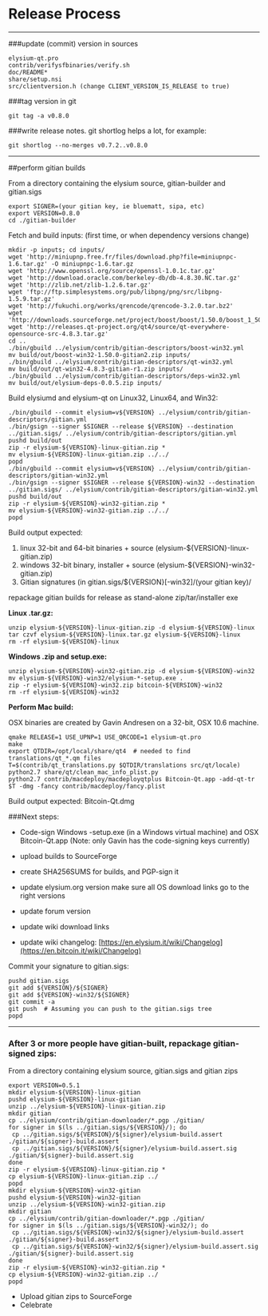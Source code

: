 Release Process
====================

* * *

###update (commit) version in sources


	elysium-qt.pro
	contrib/verifysfbinaries/verify.sh
	doc/README*
	share/setup.nsi
	src/clientversion.h (change CLIENT_VERSION_IS_RELEASE to true)

###tag version in git

	git tag -a v0.8.0

###write release notes. git shortlog helps a lot, for example:

	git shortlog --no-merges v0.7.2..v0.8.0

* * *

##perform gitian builds

 From a directory containing the elysium source, gitian-builder and gitian.sigs
  
	export SIGNER=(your gitian key, ie bluematt, sipa, etc)
	export VERSION=0.8.0
	cd ./gitian-builder

 Fetch and build inputs: (first time, or when dependency versions change)

	mkdir -p inputs; cd inputs/
	wget 'http://miniupnp.free.fr/files/download.php?file=miniupnpc-1.6.tar.gz' -O miniupnpc-1.6.tar.gz
	wget 'http://www.openssl.org/source/openssl-1.0.1c.tar.gz'
	wget 'http://download.oracle.com/berkeley-db/db-4.8.30.NC.tar.gz'
	wget 'http://zlib.net/zlib-1.2.6.tar.gz'
	wget 'ftp://ftp.simplesystems.org/pub/libpng/png/src/libpng-1.5.9.tar.gz'
	wget 'http://fukuchi.org/works/qrencode/qrencode-3.2.0.tar.bz2'
	wget 'http://downloads.sourceforge.net/project/boost/boost/1.50.0/boost_1_50_0.tar.bz2'
	wget 'http://releases.qt-project.org/qt4/source/qt-everywhere-opensource-src-4.8.3.tar.gz'
	cd ..
	./bin/gbuild ../elysium/contrib/gitian-descriptors/boost-win32.yml
	mv build/out/boost-win32-1.50.0-gitian2.zip inputs/
	./bin/gbuild ../elysium/contrib/gitian-descriptors/qt-win32.yml
	mv build/out/qt-win32-4.8.3-gitian-r1.zip inputs/
	./bin/gbuild ../elysium/contrib/gitian-descriptors/deps-win32.yml
	mv build/out/elysium-deps-0.0.5.zip inputs/

 Build elysiumd and elysium-qt on Linux32, Linux64, and Win32:
  
	./bin/gbuild --commit elysium=v${VERSION} ../elysium/contrib/gitian-descriptors/gitian.yml
	./bin/gsign --signer $SIGNER --release ${VERSION} --destination ../gitian.sigs/ ../elysium/contrib/gitian-descriptors/gitian.yml
	pushd build/out
	zip -r elysium-${VERSION}-linux-gitian.zip *
	mv elysium-${VERSION}-linux-gitian.zip ../../
	popd
	./bin/gbuild --commit elysium=v${VERSION} ../elysium/contrib/gitian-descriptors/gitian-win32.yml
	./bin/gsign --signer $SIGNER --release ${VERSION}-win32 --destination ../gitian.sigs/ ../elysium/contrib/gitian-descriptors/gitian-win32.yml
	pushd build/out
	zip -r elysium-${VERSION}-win32-gitian.zip *
	mv elysium-${VERSION}-win32-gitian.zip ../../
	popd

  Build output expected:

  1. linux 32-bit and 64-bit binaries + source (elysium-${VERSION}-linux-gitian.zip)
  2. windows 32-bit binary, installer + source (elysium-${VERSION}-win32-gitian.zip)
  3. Gitian signatures (in gitian.sigs/${VERSION}[-win32]/(your gitian key)/

repackage gitian builds for release as stand-alone zip/tar/installer exe

**Linux .tar.gz:**

	unzip elysium-${VERSION}-linux-gitian.zip -d elysium-${VERSION}-linux
	tar czvf elysium-${VERSION}-linux.tar.gz elysium-${VERSION}-linux
	rm -rf elysium-${VERSION}-linux

**Windows .zip and setup.exe:**

	unzip elysium-${VERSION}-win32-gitian.zip -d elysium-${VERSION}-win32
	mv elysium-${VERSION}-win32/elysium-*-setup.exe .
	zip -r elysium-${VERSION}-win32.zip bitcoin-${VERSION}-win32
	rm -rf elysium-${VERSION}-win32

**Perform Mac build:**

  OSX binaries are created by Gavin Andresen on a 32-bit, OSX 10.6 machine.

	qmake RELEASE=1 USE_UPNP=1 USE_QRCODE=1 elysium-qt.pro
	make
	export QTDIR=/opt/local/share/qt4  # needed to find translations/qt_*.qm files
	T=$(contrib/qt_translations.py $QTDIR/translations src/qt/locale)
	python2.7 share/qt/clean_mac_info_plist.py
	python2.7 contrib/macdeploy/macdeployqtplus Bitcoin-Qt.app -add-qt-tr $T -dmg -fancy contrib/macdeploy/fancy.plist

 Build output expected: Bitcoin-Qt.dmg

###Next steps:

* Code-sign Windows -setup.exe (in a Windows virtual machine) and
  OSX Bitcoin-Qt.app (Note: only Gavin has the code-signing keys currently)

* upload builds to SourceForge

* create SHA256SUMS for builds, and PGP-sign it

* update elysium.org version
  make sure all OS download links go to the right versions

* update forum version

* update wiki download links

* update wiki changelog: [https://en.elysium.it/wiki/Changelog](https://en.bitcoin.it/wiki/Changelog)

Commit your signature to gitian.sigs:

	pushd gitian.sigs
	git add ${VERSION}/${SIGNER}
	git add ${VERSION}-win32/${SIGNER}
	git commit -a
	git push  # Assuming you can push to the gitian.sigs tree
	popd

-------------------------------------------------------------------------

### After 3 or more people have gitian-built, repackage gitian-signed zips:

From a directory containing elysium source, gitian.sigs and gitian zips

	export VERSION=0.5.1
	mkdir elysium-${VERSION}-linux-gitian
	pushd elysium-${VERSION}-linux-gitian
	unzip ../elysium-${VERSION}-linux-gitian.zip
	mkdir gitian
	cp ../elysium/contrib/gitian-downloader/*.pgp ./gitian/
	for signer in $(ls ../gitian.sigs/${VERSION}/); do
	 cp ../gitian.sigs/${VERSION}/${signer}/elysium-build.assert ./gitian/${signer}-build.assert
	 cp ../gitian.sigs/${VERSION}/${signer}/elysium-build.assert.sig ./gitian/${signer}-build.assert.sig
	done
	zip -r elysium-${VERSION}-linux-gitian.zip *
	cp elysium-${VERSION}-linux-gitian.zip ../
	popd
	mkdir elysium-${VERSION}-win32-gitian
	pushd elysium-${VERSION}-win32-gitian
	unzip ../elysium-${VERSION}-win32-gitian.zip
	mkdir gitian
	cp ../elysium/contrib/gitian-downloader/*.pgp ./gitian/
	for signer in $(ls ../gitian.sigs/${VERSION}-win32/); do
	 cp ../gitian.sigs/${VERSION}-win32/${signer}/elysium-build.assert ./gitian/${signer}-build.assert
	 cp ../gitian.sigs/${VERSION}-win32/${signer}/elysium-build.assert.sig ./gitian/${signer}-build.assert.sig
	done
	zip -r elysium-${VERSION}-win32-gitian.zip *
	cp elysium-${VERSION}-win32-gitian.zip ../
	popd

- Upload gitian zips to SourceForge
- Celebrate 

